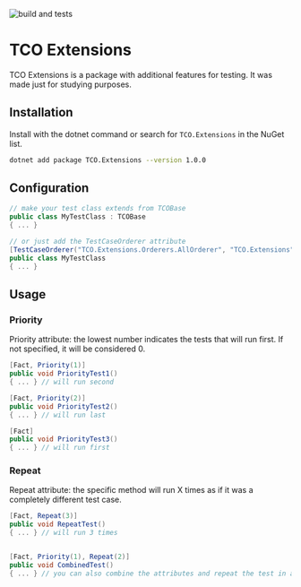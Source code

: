 ![build and tests](https://github.com/marvinwagner/tco.extensions/actions/workflows/dotnet.yml/badge.svg?event=push)

# TCO Extensions

TCO Extensions is a package with additional features for testing. It was made just for studying purposes.

## Installation

Install with the dotnet command or search for `TCO.Extensions` in the NuGet list.

```bash
dotnet add package TCO.Extensions --version 1.0.0
```

## Configuration

```csharp
// make your test class extends from TCOBase
public class MyTestClass : TCOBase
{ ... }

// or just add the TestCaseOrderer attribute
[TestCaseOrderer("TCO.Extensions.Orderers.AllOrderer", "TCO.Extensions")]
public class MyTestClass
{ ... }
```

## Usage 

### Priority
Priority attribute: the lowest number indicates the tests that will run first. If not specified, it will be considered 0.
```csharp
[Fact, Priority(1)]
public void PriorityTest1() 
{ ... } // will run second

[Fact, Priority(2)]
public void PriorityTest2()
{ ... } // will run last

[Fact]
public void PriorityTest3()
{ ... } // will run first
```

### Repeat
Repeat attribute: the specific method will run X times as if it was a completely different test case.

```csharp
[Fact, Repeat(3)]
public void RepeatTest()
{ ... } // will run 3 times


[Fact, Priority(1), Repeat(2)]
public void CombinedTest() 
{ ... } // you can also combine the attributes and repeat the test in a priority order
```